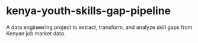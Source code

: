 # kenya-youth-skills-gap-pipeline
A data engineering project to extract, transform, and analyze skill gaps from Kenyan job market data.
